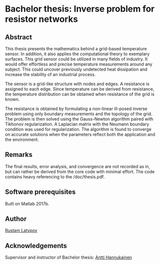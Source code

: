 # Bachelor thesis: Inverse problem for resistor networks

## Abstract
This thesis presents the mathematics behind a grid-based temperature sensor. In addition, it also applies the computational theory to exemplary surfaces. This grid sensor could be utilized in many fields of industry. It would offer effortless and precise temperature measurements around any subject. This could uncover previously undetected heat dissipation and increase the stability of an industrial process. 

The sensor is a grid-like structure with nodes and edges. A resistance is assigned to each edge. Since temperature can be derived from resistance, the temperature distribution can be obtained when resistance of the grid is known. 

The resistance is obtained by formulating a non-linear ill-posed inverse problem using only boundary measurements and the topology of the grid. The problem is then solved using the Gauss-Newton algorithm paired with Tikhonov regularization. A Laplacian matrix with the Neumann boundary condition was used for regularization. The algorithm is found to converge on accurate solutions when the parameters reflect both the application and the environment.


## Remarks
The final results, error analysis, and convergence are not recorded as in, but can rather be derived from the core code with minimal effort. The code contains heavy referencing to the /doc/thesis.pdf.


## Software prerequisites
Built on Matlab 2017b.


## Author
[Rustam Latypov](mailto:rustam.latypov@aalto.fi)


## Acknowledgements
Supervisor and instructor of Bachelor thesis: [Antti Hannukainen](mailto:antti.hannukainen@aalto.fi)



